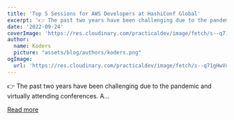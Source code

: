 ```yaml
---
title: 'Top 5 Sessions for AWS Developers at HashiConf Global'
excerpt: '👉 The past two years have been challenging due to the pandemic and virtually attending conferences. A...'
date: '2022-09-24'
coverImage: 'https://res.cloudinary.com/practicaldev/image/fetch/s--q71gHwVq--/c_imagga_scale,f_auto,fl_progressive,h_420,q_auto,w_1000/https://dev-to-uploads.s3.amazonaws.com/uploads/articles/jpxvyqdlv0cth1kxu4d2.jpg'
author:
  name: Koders
  picture: "assets/blog/authors/koders.png"
ogImage:
  url: 'https://res.cloudinary.com/practicaldev/image/fetch/s--q71gHwVq--/c_imagga_scale,f_auto,fl_progressive,h_420,q_auto,w_1000/https://dev-to-uploads.s3.amazonaws.com/uploads/articles/jpxvyqdlv0cth1kxu4d2.jpg'
---
```


👉 The past two years have been challenging due to the pandemic and virtually attending conferences. A...

[Read more](https://dev.to/aditmodi/top-5-sessions-for-aws-developers-at-hashiconf-global-14i5)
